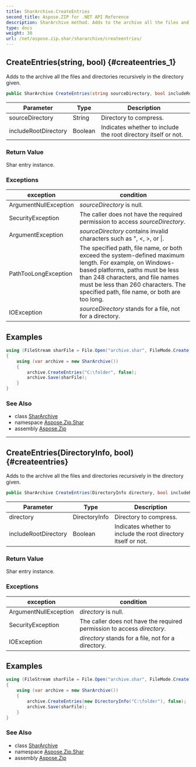 ```yaml
---
title: SharArchive.CreateEntries
second_title: Aspose.ZIP for .NET API Reference
description: SharArchive method. Adds to the archive all the files and directories recursively in the directory given
type: docs
weight: 30
url: /net/aspose.zip.shar/shararchive/createentries/
---
```

## CreateEntries(string, bool) {#createentries_1}

Adds to the archive all the files and directories recursively in the directory given.

```csharp
public SharArchive CreateEntries(string sourceDirectory, bool includeRootDirectory = true)
```

| Parameter | Type | Description |
| --- | --- | --- |
| sourceDirectory | String | Directory to compress. |
| includeRootDirectory | Boolean | Indicates whether to include the root directory itself or not. |

### Return Value

Shar entry instance.

### Exceptions

| exception | condition |
| --- | --- |
| ArgumentNullException | *sourceDirectory* is null. |
| SecurityException | The caller does not have the required permission to access *sourceDirectory*. |
| ArgumentException | *sourceDirectory* contains invalid characters such as ", &lt;, &gt;, or &#x7C;. |
| PathTooLongException | The specified path, file name, or both exceed the system-defined maximum length. For example, on Windows-based platforms, paths must be less than 248 characters, and file names must be less than 260 characters. The specified path, file name, or both are too long. |
| IOException | *sourceDirectory* stands for a file, not for a directory. |

## Examples

```csharp
using (FileStream sharFile = File.Open("archive.shar", FileMode.Create))
{
    using (var archive = new SharArchive())
    {
        archive.CreateEntries("C:\folder", false);
        archive.Save(sharFile);
    }
}
```

### See Also

* class [SharArchive](../)
* namespace [Aspose.Zip.Shar](../../shararchive/)
* assembly [Aspose.Zip](../../../)

---

## CreateEntries(DirectoryInfo, bool) {#createentries}

Adds to the archive all the files and directories recursively in the directory given.

```csharp
public SharArchive CreateEntries(DirectoryInfo directory, bool includeRootDirectory = true)
```

| Parameter | Type | Description |
| --- | --- | --- |
| directory | DirectoryInfo | Directory to compress. |
| includeRootDirectory | Boolean | Indicates whether to include the root directory itself or not. |

### Return Value

Shar entry instance.

### Exceptions

| exception | condition |
| --- | --- |
| ArgumentNullException | *directory* is null. |
| SecurityException | The caller does not have the required permission to access *directory*. |
| IOException | *directory* stands for a file, not for a directory. |

## Examples

```csharp
using (FileStream sharFile = File.Open("archive.shar", FileMode.Create))
{
    using (var archive = new SharArchive())
    {
        archive.CreateEntries(new DirectoryInfo("C:\folder"), false);
        archive.Save(sharFile);
    }
}
```

### See Also

* class [SharArchive](../)
* namespace [Aspose.Zip.Shar](../../shararchive/)
* assembly [Aspose.Zip](../../../)


